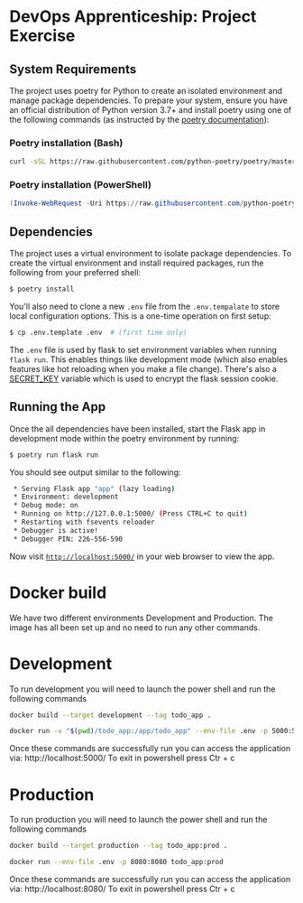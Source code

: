 # DevOps Apprenticeship: Project Exercise

## System Requirements

The project uses poetry for Python to create an isolated environment and manage package dependencies. To prepare your system, ensure you have an official distribution of Python version 3.7+ and install poetry using one of the following commands (as instructed by the [poetry documentation](https://python-poetry.org/docs/#system-requirements)):

### Poetry installation (Bash)

```bash
curl -sSL https://raw.githubusercontent.com/python-poetry/poetry/master/get-poetry.py | python
```

### Poetry installation (PowerShell)

```powershell
(Invoke-WebRequest -Uri https://raw.githubusercontent.com/python-poetry/poetry/master/get-poetry.py -UseBasicParsing).Content | python
```

## Dependencies

The project uses a virtual environment to isolate package dependencies. To create the virtual environment and install required packages, run the following from your preferred shell:

```bash
$ poetry install
```

You'll also need to clone a new `.env` file from the `.env.tempalate` to store local configuration options. This is a one-time operation on first setup:

```bash
$ cp .env.template .env  # (first time only)
```

The `.env` file is used by flask to set environment variables when running `flask run`. This enables things like development mode (which also enables features like hot reloading when you make a file change). There's also a [SECRET_KEY](https://flask.palletsprojects.com/en/1.1.x/config/#SECRET_KEY) variable which is used to encrypt the flask session cookie.

## Running the App

Once the all dependencies have been installed, start the Flask app in development mode within the poetry environment by running:
```bash
$ poetry run flask run
```

You should see output similar to the following:
```bash
 * Serving Flask app "app" (lazy loading)
 * Environment: development
 * Debug mode: on
 * Running on http://127.0.0.1:5000/ (Press CTRL+C to quit)
 * Restarting with fsevents reloader
 * Debugger is active!
 * Debugger PIN: 226-556-590
```
Now visit [`http://localhost:5000/`](http://localhost:5000/) in your web browser to view the app.

# Docker build 
We have two different environments Development and Production. The image has all been set up and no need to run any other commands.
# Development 
To run development you will need to launch the power shell and run the following commands 
```bash
docker build --target development --tag todo_app . 

docker run -v "$(pwd)/todo_app:/app/todo_app" --env-file .env -p 5000:5000  todo_app 
```
Once these commands are successfully run you can access the application via: http://localhost:5000/ 
To exit in powershell press Ctr + c

# Production
To run production  you will need to launch the power shell and run the following commands 
```bash
docker build --target production --tag todo_app:prod .

docker run --env-file .env -p 8080:8080 todo_app:prod
```
Once these commands are successfully run you can access the application via: http://localhost:8080/ 
To exit in powershell press Ctr + c

